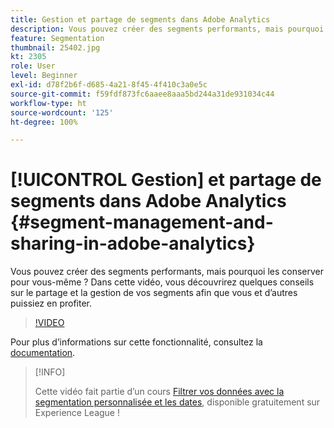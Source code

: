 ```yaml
---
title: Gestion et partage de segments dans Adobe Analytics
description: Vous pouvez créer des segments performants, mais pourquoi les conserver pour vous-même ? Dans cette vidéo, vous découvrirez quelques conseils sur le partage et la gestion de vos segments afin que vous et d’autres puissiez en profiter.
feature: Segmentation
thumbnail: 25402.jpg
kt: 2305
role: User
level: Beginner
exl-id: d78f2b6f-d685-4a21-8f45-4f410c3a0e5c
source-git-commit: f59fdf873fc6aaee8aaa5bd244a31de931034c44
workflow-type: ht
source-wordcount: '125'
ht-degree: 100%

---
```


# [!UICONTROL Gestion] et partage de segments dans Adobe Analytics {#segment-management-and-sharing-in-adobe-analytics}

Vous pouvez créer des segments performants, mais pourquoi les conserver pour vous-même ? Dans cette vidéo, vous découvrirez quelques conseils sur le partage et la gestion de vos segments afin que vous et d’autres puissiez en profiter.

>[!VIDEO](https://video.tv.adobe.com/v/25402/?quality=12&learn=on)

Pour plus dʼinformations sur cette fonctionnalité, consultez la [documentation](https://experienceleague.adobe.com/docs/analytics/components/segmentation/segmentation-workflow/seg-manage.html?lang=fr).

>[!INFO]
>
> Cette vidéo fait partie d’un cours [Filtrer vos données avec la segmentation personnalisée et les dates](https://experienceleague.adobe.com/?recommended=Analytics-U-1-2021.1.filterdata&amp;lang=fr), disponible gratuitement sur Experience League !
